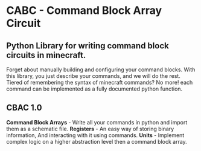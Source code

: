# CABC - Command Block Array Circuit
## Python Library for writing command block circuits in minecraft.

Forget about manually building and configuring your command blocks.
With this library, you just describe your commands, and we will do  the rest.
Tiered of remembering the syntax of minecraft commands? No more! each command can be implemented as a fully
documented python function.



## CBAC 1.0

**Command Block Arrays** - Write all your commands in python and import them as a schematic file.
**Registers** - An easy way of storing binary information, And interacting with it using commands.
**Units** - Implement complex logic on a higher abstraction level then a command block array.

